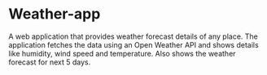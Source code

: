 # Weather-app
A web application that provides weather forecast details of any place.
The application fetches the data using an Open Weather API and shows details like humidity, wind speed and temperature.
Also shows the weather forecast for next 5 days.

